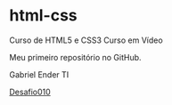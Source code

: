 # html-css
 Curso de HTML5 e CSS3 Curso em Vídeo

 Meu primeiro repositório no GitHub.

 Gabriel Ender
 TI

 <a href="https://gabrielenderti.github.io/html-css/desafios/desafio010/index.html" target="_blank" rel="external">Desafio010</a>

